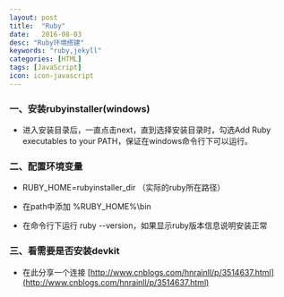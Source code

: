 ```yaml
---
layout: post
title:  "Ruby"
date:   2016-08-03
desc: "Ruby环境搭建"
keywords: "ruby,jekyll"
categories: [HTML]
tags: [JavaScript]
icon: icon-javascript
---
```


### 一、安装rubyinstaller(windows)

* 进入安装目录后，一直点击next，直到选择安装目录时，勾选Add Ruby executables to your PATH，保证在windows命令行下可以运行。

### 二、配置环境变量

* RUBY_HOME=rubyinstaller_dir （实际的ruby所在路径）

* 在path中添加 %RUBY_HOME%\bin

* 在命令行下运行 ruby --version，如果显示ruby版本信息说明安装正常

### 三、看需要是否安装devkit

* 在此分享一个连接 [http://www.cnblogs.com/hnrainll/p/3514637.html](http://www.cnblogs.com/hnrainll/p/3514637.html)


